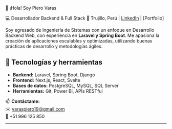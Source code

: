 👋 ¡Hola! Soy Piero Varas

💻 Desarrollador Backend & Full Stack
📍 Trujillo, Perú | [LinkedIn](https://linkedin.com/in/varasp7) | [Portfolio]  

Soy egresado de Ingeniería de Sistemas con un enfoque en Desarrollo Backend Web, con experiencia en **Laravel y Spring Boot**. Me apasiona la creación de aplicaciones escalables y optimizadas, utilizando buenas prácticas de desarrollo y metodologías ágiles.  

## 🚀 Tecnologías y herramientas
- **Backend:** Laravel, Spring Boot, Django  
- **Frontend:** Next.js, React, Svelte  
- **Bases de datos:** PostgreSQL, MySQL, SQL Server  
- **Herramientas:** Git, Power BI, APIs RESTful  

📫 **Contáctame:**  
✉️ varaspiero19@gmail.com  
📱 +51 996 125 850  

---

